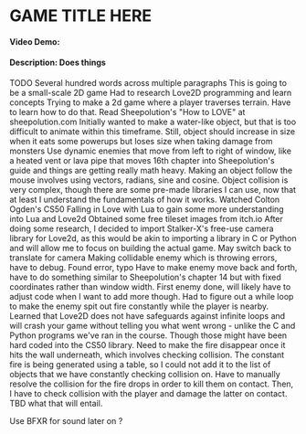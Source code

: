 # GAME TITLE HERE
#### Video Demo: <insert url>
#### Description: Does things
TODO Several hundred words across multiple paragraphs
This is going to be a small-scale 2D game
Had to research Love2D programming and learn concepts
Trying to make a 2d game where a player traverses terrain. Have to learn how to do that. 
Read Sheepolution's "How to LOVE" at sheepolution.com
Initially wanted to make a water-like object, but that is too difficult to animate within this timeframe. Still, object should increase in size when it eats some powerups but loses size when taking damage from monsters
Use dynamic enemies that move from left to right of window, like a heated vent or lava pipe that moves
16th chapter into Sheepolution's guide and things are getting really math heavy. Making an object follow the mouse involves using vectors, radians, sine and cosine.
Object collision is very complex, though there are some pre-made libraries I can use, now that at least I understand the fundamentals of how it works.
Watched Colton Ogden's CS50 Falling in Love with Lua to gain some more understanding into Lua and Love2d
Obtained some free tileset images from itch.io
After doing some research, I decided to import Stalker-X's free-use camera library for Love2d, as this would be akin to importing a library in C or Python and will allow me to focus on building the actual game.
May switch back to translate for camera
Making collidable enemy which is throwing errors, have to debug.
Found error, typo
Have to make enemy move back and forth, have to do something similar to Sheepolution's chapter 14 but with fixed coordinates rather than window width.
First enemy done, will likely have to adjust code when I want to add more though.
Had to figure out a while loop to make the enemy spit out fire constantly while the player is nearby. Learned that Love2D does not have safeguards against infinite loops and will crash your game without telling you what went wrong - unlike the C and Python programs we've ran in the course. Though those might have been hard coded into the CS50 library.
Need to make the fire disappear once it hits the wall underneath, which involves checking collision. The constant fire is being generated using a table, so I could not add it to the list of objects that we have constantly checking collision on. Have to manually resolve the collision for the fire drops in order to kill them on contact.
Then, I have to check collision with the player and damage the latter on contact. TBD what that will entail.




Use BFXR for sound later on ?